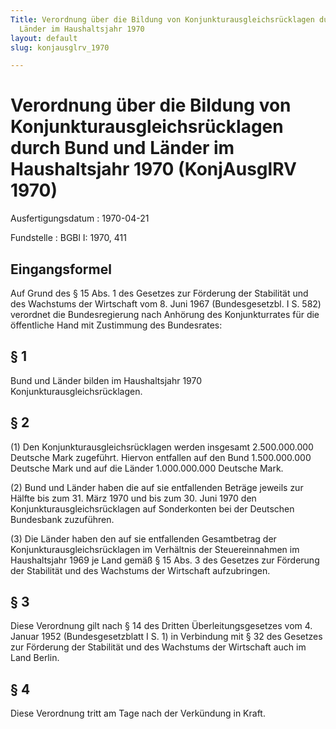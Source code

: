 ```yaml
---
Title: Verordnung über die Bildung von Konjunkturausgleichsrücklagen durch Bund und
  Länder im Haushaltsjahr 1970
layout: default
slug: konjausglrv_1970

---
```


# Verordnung über die Bildung von Konjunkturausgleichsrücklagen durch Bund und Länder im Haushaltsjahr 1970 (KonjAusglRV 1970)

Ausfertigungsdatum
:   1970-04-21

Fundstelle
:   BGBl I: 1970, 411



## Eingangsformel

Auf Grund des § 15 Abs. 1 des Gesetzes zur Förderung der Stabilität
und des Wachstums der Wirtschaft vom 8. Juni 1967 (Bundesgesetzbl. I
S. 582) verordnet die Bundesregierung nach Anhörung des
Konjunkturrates für die öffentliche Hand mit Zustimmung des
Bundesrates:


## § 1

Bund und Länder bilden im Haushaltsjahr 1970
Konjunkturausgleichsrücklagen.


## § 2

(1) Den Konjunkturausgleichsrücklagen werden insgesamt 2.500.000.000
Deutsche Mark zugeführt. Hiervon entfallen auf den Bund 1.500.000.000
Deutsche Mark und auf die Länder 1.000.000.000 Deutsche Mark.

(2) Bund und Länder haben die auf sie entfallenden Beträge jeweils zur
Hälfte bis zum 31. März 1970 und bis zum 30. Juni 1970 den
Konjunkturausgleichsrücklagen auf Sonderkonten bei der Deutschen
Bundesbank zuzuführen.

(3) Die Länder haben den auf sie entfallenden Gesamtbetrag der
Konjunkturausgleichsrücklagen im Verhältnis der Steuereinnahmen im
Haushaltsjahr 1969 je Land gemäß § 15 Abs. 3 des Gesetzes zur
Förderung der Stabilität und des Wachstums der Wirtschaft
aufzubringen.


## § 3

Diese Verordnung gilt nach § 14 des Dritten Überleitungsgesetzes vom
4\. Januar 1952 (Bundesgesetzblatt I S. 1) in Verbindung mit § 32 des
Gesetzes zur Förderung der Stabilität und des Wachstums der Wirtschaft
auch im Land Berlin.


## § 4

Diese Verordnung tritt am Tage nach der Verkündung in Kraft.

